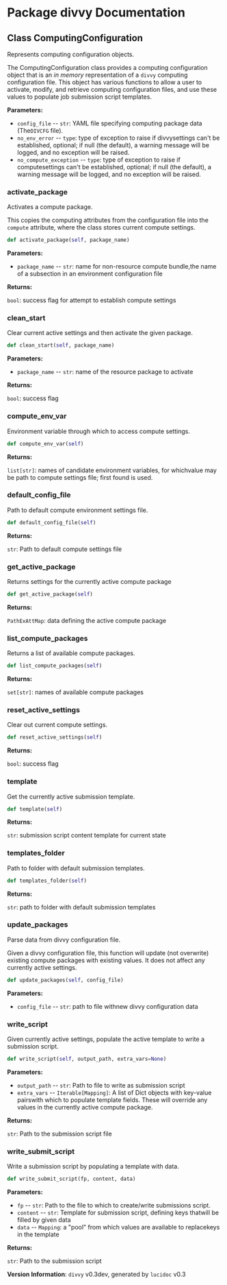 # Package divvy Documentation

## Class ComputingConfiguration
Represents computing configuration objects.

The ComputingConfiguration class provides a computing configuration object
that is an *in memory* representation of a `divvy` computing configuration
file. This object has various functions to allow a user to activate, modify,
and retrieve computing configuration files, and use these values to populate
job submission script templates.

**Parameters:**

- `config_file` -- `str`:  YAML file specifying computing package data (The`DIVCFG` file).
- `no_env_error` -- `type`:  type of exception to raise if divvysettings can't be established, optional; if null (the default), a warning message will be logged, and no exception will be raised.
- `no_compute_exception` -- `type`:  type of exception to raise if computesettings can't be established, optional; if null (the default), a warning message will be logged, and no exception will be raised.


### activate\_package
Activates a compute package.

This copies the computing attributes from the configuration file into
the `compute` attribute, where the class stores current compute
settings.
```python
def activate_package(self, package_name)
```

**Parameters:**

- `package_name` -- `str`:  name for non-resource compute bundle,the name of a subsection in an environment configuration file


**Returns:**

`bool`:  success flag for attempt to establish compute settings




### clean\_start
Clear current active settings and then activate the given package.
```python
def clean_start(self, package_name)
```

**Parameters:**

- `package_name` -- `str`:  name of the resource package to activate


**Returns:**

`bool`:  success flag




### compute\_env\_var
Environment variable through which to access compute settings.
```python
def compute_env_var(self)
```

**Returns:**

`list[str]`:  names of candidate environment variables, for whichvalue may be path to compute settings file; first found is used.




### default\_config\_file
Path to default compute environment settings file.
```python
def default_config_file(self)
```

**Returns:**

`str`:  Path to default compute settings file




### get\_active\_package
Returns settings for the currently active compute package
```python
def get_active_package(self)
```

**Returns:**

`PathExAttMap`:  data defining the active compute package




### list\_compute\_packages
Returns a list of available compute packages.
```python
def list_compute_packages(self)
```

**Returns:**

`set[str]`:  names of available compute packages




### reset\_active\_settings
Clear out current compute settings.
```python
def reset_active_settings(self)
```

**Returns:**

`bool`:  success flag




### template
Get the currently active submission template.
```python
def template(self)
```

**Returns:**

`str`:  submission script content template for current state




### templates\_folder
Path to folder with default submission templates.
```python
def templates_folder(self)
```

**Returns:**

`str`:  path to folder with default submission templates




### update\_packages
Parse data from divvy configuration file.

Given a divvy configuration file, this function will update (not
overwrite) existing compute packages with existing values. It does not
affect any currently active settings.
```python
def update_packages(self, config_file)
```

**Parameters:**

- `config_file` -- `str`:  path to file withnew divvy configuration data




### write\_script
Given currently active settings, populate the active template to write a submission script.
```python
def write_script(self, output_path, extra_vars=None)
```

**Parameters:**

- `output_path` -- `str`:  Path to file to write as submission script
- `extra_vars` -- `Iterable[Mapping]`:  A list of Dict objects with key-value pairswith which to populate template fields. These will override any values in the currently active compute package.


**Returns:**

`str`:  Path to the submission script file




### write\_submit\_script
Write a submission script by populating a template with data.
```python
def write_submit_script(fp, content, data)
```

**Parameters:**

- `fp` -- `str`:  Path to the file to which to create/write submissions script.
- `content` -- `str`:  Template for submission script, defining keys thatwill be filled by given data
- `data` -- `Mapping`:  a "pool" from which values are available to replacekeys in the template


**Returns:**

`str`:  Path to the submission script





**Version Information**: `divvy` v0.3dev, generated by `lucidoc` v0.3